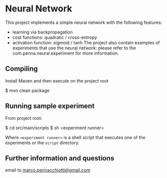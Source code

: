 Neural Network
==============

This project implements a simple neural network with the following features:
  - learning via backpropagation
  - cost functions: quadratic / cross-entropy
  - activation function: sigmoid / tanh
The project also contain examples of experiments that use the neural network:
please refer to the com.penna.neural.experiment for more information.

Compiling
---------
Install Maven and then execute on the project root

   $ mvn clean package

Running sample experiment
-------------------------
From project root:

   $ cd src/main/scripts
   $ sh \<experiment runner\>

Where `<experiment runner>` is a shell script that executes one of the
experiments or the `script` directory. 

Further information and questions
---------------------------------
email to <marco.pennacchiotti@gmail.com>
